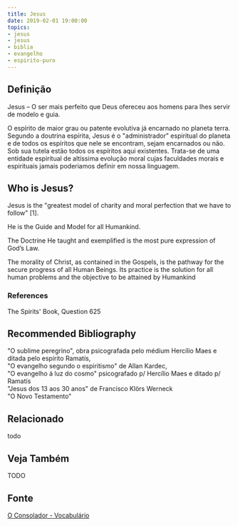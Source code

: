 ```yaml
---
title: Jesus
date: 2019-02-01 19:00:00
topics:
- jesus
- jesus
- biblia
- evangelho
- espirito-puro
---
```


## Definição
Jesus – O ser mais perfeito que Deus ofereceu aos homens para lhes servir de
modelo e guia.

O espírito de maior grau ou patente evolutiva já encarnado no planeta terra.
Segundo a doutrina espírita, Jesus é o "administrador" espiritual do planeta e
de todos os espíritos que nele se encontram, sejam encarnados ou não. Sob sua
tutela estão todos os espíritos aqui existentes. Trata-se de uma entidade
espiritual de altíssima evolução moral cujas faculdades morais e espirituais
jamais poderiamos definir em nossa linguagem.


## Who is Jesus?
Jesus is the "greatest model of charity and moral perfection that we have to follow" [1].

He is the Guide and Model for all Humankind.

The Doctrine He taught and exemplified is the most pure expression of God’s Law.

The morality of Christ, as contained in the Gospels, is the pathway for the secure progress of all Human Beings. Its practice is the solution for all human problems and the objective to be attained by Humankind

### References
The Spirits' Book, Question 625

## Recommended Bibliography
"O sublime peregrino", obra psicografada pelo médium Hercílio Maes e ditada pelo espírito Ramatís,  
"O evangelho segundo o espiritismo" de Allan Kardec,  
"O evangelho á luz do cosmo" psicografado p/ Hercílio Maes e ditado p/ Ramatís  
"Jesus dos 13 aos 30 anos" de Francisco Klörs Werneck   
"O Novo Testamento"  


## Relacionado
todo

## Veja Também
TODO


## Fonte
[O Consolador - Vocabulário](http://www.oconsolador.com.br/linkfixo/vocabulario/principal.html)

